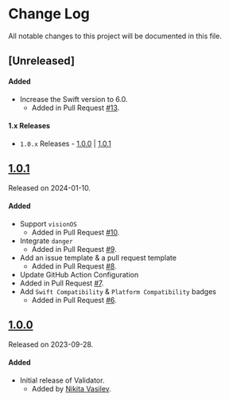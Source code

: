 # Change Log
All notable changes to this project will be documented in this file.

## [Unreleased]

#### Added
- Increase the Swift version to 6.0.
  - Added in Pull Request [#13](https://github.com/space-code/validator/pull/13).

#### 1.x Releases
- `1.0.x` Releases - [1.0.0](#100) | [1.0.1](#101)

## [1.0.1](https://github.com/space-code/validator/releases/tag/1.0.1)
Released on 2024-01-10.

#### Added
- Support `visionOS`
  - Added in Pull Request [#10](https://github.com/space-code/validator/pull/10).
- Integrate `danger`
  - Added in Pull Request [#9](https://github.com/space-code/validator/pull/9).
- Add an issue template & a pull request template
  - Added in Pull Request [#8](https://github.com/space-code/validator/pull/8).
-  Update GitHub Action Configuration
  - Added in Pull Request [#7](https://github.com/space-code/validator/pull/7).
- Add `Swift Compatibility` & `Platform Compatibility` badges
  - Added in Pull Request [#6](https://github.com/space-code/validator/pull/6).

## [1.0.0](https://github.com/space-code/validator/releases/tag/1.0.0)
Released on 2023-09-28.

#### Added
- Initial release of Validator.
  - Added by [Nikita Vasilev](https://github.com/nik3212).